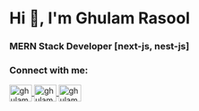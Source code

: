 <h1 >Hi 👋, I'm Ghulam Rasool</h1>
<h3 >MERN Stack Developer [next-js, nest-js] </h3>
<h3>Connect with me:</h3>
<p>

<a href="https://linkedin.com/in/ghulamrasool154" target="blank">
  <img align="center" src="https://raw.githubusercontent.com/rahuldkjain/github-profile-readme-generator/master/src/images/icons/Social/linked-in-alt.svg" alt="ghulamrasool154" height="30" width="40" />
</a>
<a href="https://fb.com/ghulamrasool154" target="blank">
  <img align="center" src="https://raw.githubusercontent.com/rahuldkjain/github-profile-readme-generator/master/src/images/icons/Social/facebook.svg" alt="ghulamrasool154" height="30" width="40" />
</a>
<a href="https://instagram.com/ghulamrasool154" target="blank">
  <img align="center" src="https://raw.githubusercontent.com/rahuldkjain/github-profile-readme-generator/master/src/images/icons/Social/instagram.svg" alt="ghulamrasool154" height="30" width="40" />
</a>
</p>
